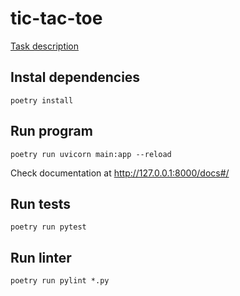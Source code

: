 # tic-tac-toe

[Task description](TASK.md)

## Instal dependencies

    poetry install

## Run program

    poetry run uvicorn main:app --reload

Check documentation at http://127.0.0.1:8000/docs#/

## Run tests

    poetry run pytest

## Run linter

    poetry run pylint *.py

